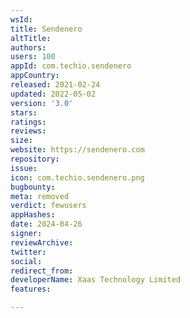 ```yaml
---
wsId: 
title: Sendenero
altTitle: 
authors: 
users: 100
appId: com.techio.sendenero
appCountry: 
released: 2021-02-24
updated: 2022-05-02
version: '3.0'
stars: 
ratings: 
reviews: 
size: 
website: https://sendenero.com
repository: 
issue: 
icon: com.techio.sendenero.png
bugbounty: 
meta: removed
verdict: fewusers
appHashes: 
date: 2024-04-26
signer: 
reviewArchive: 
twitter: 
social: 
redirect_from: 
developerName: Xaas Technology Limited
features: 

---
```


